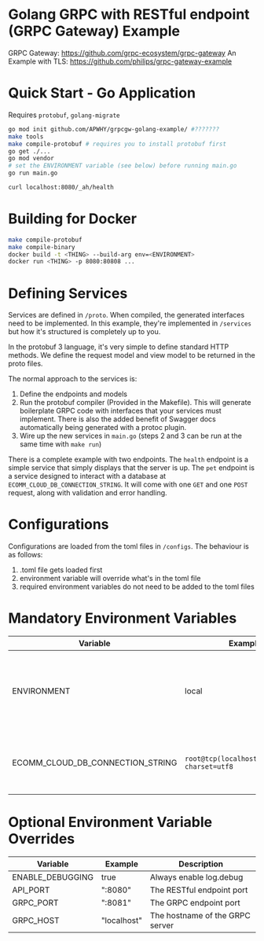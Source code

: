 # Golang GRPC with RESTful endpoint (GRPC Gateway) Example

GRPC Gateway: https://github.com/grpc-ecosystem/grpc-gateway
An Example with TLS: https://github.com/philips/grpc-gateway-example

# Quick Start - Go Application
Requires `protobuf`, `golang-migrate`

```bash
go mod init github.com/APWHY/grpcgw-golang-example/ #???????
make tools
make compile-protobuf # requires you to install protobuf first
go get ./...
go mod vendor
# set the ENVIRONMENT variable (see below) before running main.go
go run main.go

curl localhost:8080/_ah/health
```

# Building for Docker
```bash
make compile-protobuf
make compile-binary
docker build -t <THING> --build-arg env=<ENVIRONMENT>
docker run <THING> -p 8080:80808 ...
```

# Defining Services

Services are defined in `/proto`. When compiled, the generated interfaces need to be implemented. In this example, they're implemented in `/services` but how it's structured is completely up to you.

In the protobuf 3 language, it's very simple to define standard HTTP methods. We define the request model and view model to be returned in the proto files.

The normal approach to the services is:
 1. Define the endpoints and models
 2. Run the protobuf compiler (Provided in the Makefile). This will generate boilerplate GRPC code with interfaces that your services must implement. There is also the added benefit of Swagger docs automatically being generated with a protoc plugin.
 3. Wire up the new services in `main.go` (steps 2 and 3 can be run at the same time with `make run`)

There is a complete example with two endpoints. The `health` endpoint is a simple service that simply displays that the server is up.
The `pet` endpoint is a service designed to interact with a database at `ECOMM_CLOUD_DB_CONNECTION_STRING`. It will come with one `GET` and one `POST` request, along with validation and error handling.

# Configurations

Configurations are loaded from the toml files in `/configs`. The behaviour is as follows:
 
 1. .toml file gets loaded first
 2. environment variable will override what's in the toml file
 3. required environment variables do not need to be added to the toml files

# Mandatory Environment Variables
| Variable | Example | Description |
| --- | --- | --- |
| ENVIRONMENT | local | name the config toml files to be the same as the environment variable name.
| ECOMM_CLOUD_DB_CONNECTION_STRING | `root@tcp(localhost:3306)/test?charset=utf8` | URI connection string for connecting to the database  


# Optional Environment Variable Overrides
| Variable | Example | Description |
| --- | --- | --- |
| ENABLE_DEBUGGING | true | Always enable log.debug
| API_PORT | ":8080" | The RESTful endpoint port
| GRPC_PORT | ":8081" | The GRPC endpoint port
| GRPC_HOST | "localhost" | The hostname of the GRPC server
